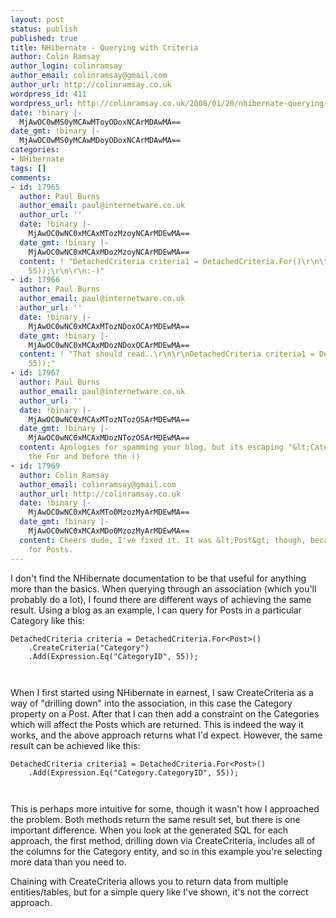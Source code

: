 ```yaml
---
layout: post
status: publish
published: true
title: NHibernate - Querying with Criteria
author: Colin Ramsay
author_login: colinramsay
author_email: colinramsay@gmail.com
author_url: http://colinramsay.co.uk
wordpress_id: 411
wordpress_url: http://colinramsay.co.uk/2008/01/20/nhibernate-querying-with-criteria/
date: !binary |-
  MjAwOC0wMS0yMCAwMToyODoxNCArMDAwMA==
date_gmt: !binary |-
  MjAwOC0wMS0yMCAwMDoyODoxNCArMDAwMA==
categories:
- NHibernate
tags: []
comments:
- id: 17965
  author: Paul Burns
  author_email: paul@internetware.co.uk
  author_url: ''
  date: !binary |-
    MjAwOC0wNC0xMCAxMTozMzoyNCArMDEwMA==
  date_gmt: !binary |-
    MjAwOC0wNC0xMCAxMDozMzoyNCArMDEwMA==
  content: ! "DetachedCriteria criteria1 = DetachedCriteria.For()\r\n\t.Add(Expression.Eq(â??CategoryIDâ??,
    55));\r\n\r\n:-)"
- id: 17966
  author: Paul Burns
  author_email: paul@internetware.co.uk
  author_url: ''
  date: !binary |-
    MjAwOC0wNC0xMCAxMTozNDoxOCArMDEwMA==
  date_gmt: !binary |-
    MjAwOC0wNC0xMCAxMDozNDoxOCArMDEwMA==
  content: ! "That should read..\r\n\r\nDetachedCriteria criteria1 = DetachedCriteria.For()\r\n\t.Add(Expression.Eq(â??CategoryIDâ??,
    55));"
- id: 17967
  author: Paul Burns
  author_email: paul@internetware.co.uk
  author_url: ''
  date: !binary |-
    MjAwOC0wNC0xMCAxMTozNTozOSArMDEwMA==
  date_gmt: !binary |-
    MjAwOC0wNC0xMCAxMDozNTozOSArMDEwMA==
  content: Apologies for spamming your blog, but its escaping "&lt;Category&gt;" after
    the For and before the ()
- id: 17969
  author: Colin Ramsay
  author_email: colinramsay@gmail.com
  author_url: http://colinramsay.co.uk
  date: !binary |-
    MjAwOC0wNC0xMCAxMTo0MzozMyArMDEwMA==
  date_gmt: !binary |-
    MjAwOC0wNC0xMCAxMDo0MzozMyArMDEwMA==
  content: Cheers dude, I've fixed it. It was &lt;Post&gt; though, because I'm searching
    for Posts.
---
```

<p>I don't find the NHibernate documentation to be that useful for anything more than the basics. When querying through an association (which you'll probably do a lot), I found there are different ways of achieving the same result. Using a blog as an example, I can query for Posts in a particular Category like this:</p>
<pre><code>DetachedCriteria criteria = DetachedCriteria.For&lt;Post&gt;()
	.CreateCriteria("Category")
	.Add(Expression.Eq("CategoryID", 55));</pre>
<p></code></p>
<p>When I first started using NHibernate in earnest, I saw CreateCriteria as a way of "drilling down" into the association, in this case the Category property on a Post. After that I can then add a constraint on the Categories which will affect the Posts which are returned. This is indeed the way it works, and the above approach returns what I'd expect. However, the same result can be achieved like this:</p>
<pre><code>DetachedCriteria criteria1 = DetachedCriteria.For&lt;Post&gt;()
	.Add(Expression.Eq("Category.CategoryID", 55));</pre>
<p></code></p>
<p>This is perhaps more intuitive for some, though it wasn't how I approached the problem. Both methods return the same result set, but there is one important difference. When you look at the generated SQL for each approach, the first method, drilling down via CreateCriteria, includes all of the columns for the Category entity, and so in this example you're selecting more data than you need to.</p>
<p>Chaining with CreateCriteria allows you to return data from multiple entities/tables, but for a simple query like I've shown, it's not the correct approach.</p>
